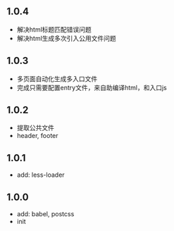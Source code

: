 ## 1.0.4
- 解决html标题匹配错误问题
- 解决html生成多次引入公用文件问题

## 1.0.3
- 多页面自动化生成多入口文件
- 完成只需要配置entry文件，来自助编译html，和入口js

## 1.0.2
- 提取公共文件
- header, footer

## 1.0.1
- add: less-loader

## 1.0.0
- add: babel, postcss
- init